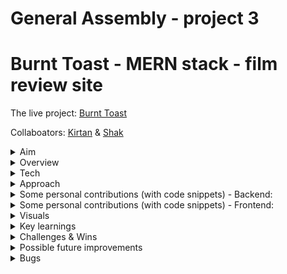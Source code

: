 # General Assembly - project 3
# Burnt Toast - MERN stack - film review site
The live project: [Burnt Toast](http://burnt-toast-ga.herokuapp.com/)

Collaboators: [Kirtan](https://github.com/kirtanp8) & [Shak](https://github.com/Shak-H)

<details>
  <summary>Aim</summary>
  <ul>
    <li>In the teams of three we’ve assigned you, build a full stack application.</li>
    <li>Use MERN stack - MongoDB, Express, React.js & Node.</li>
    <li>Include CRUD operations.</li>
    <li>For a challenge - include Authentication.</li>
    <li>Use SASS for styling</li>
    <li>For a challenge include one or more dependencies for React libraries</li>
    <li>It can be a direct clone of, or inspired by, an existing website.</li>
    <li>Make wireframes as well as a written plan in order for us to sign you off.</li>
  </ul>
</details>

<details>
  <summary>Overview</summary>
  <ul>
    <li>Movie review website, on some level modeled after Rotten Tomatoes.</li>
    <li>Fully functional MERN stack application.</li>
    <li>CRUD operations - create, view, update and delete films on the database. </li>
    <li>+ Rate films others have posted.</li>
    <li>+ Add comments and ‘Like’ comments on particular films.</li>
    <li>Includes Authentication (Register / Login & perform restricted actions when logged in)</li>
    <li>Consistent styling throughout, achieved mainly with SASS.</li>
    <li>
      Two React libraries utilised - React-Reveal for some subtle animations and React-Bootstrap for some component styling, including a carousel that displays all       movies in the database (including new additions)
    </li>
    <li>Responsive design (works on a range of screen sizes)</li>
  </ul>
</details>

<details>
  <summary>Tech</summary>
  <ul>
    <li>
      <details>
        <summary>Frontend - React & Sass - 50% :</summary>
        <ul>
          <li>The client facing APP.</li>
          <liComponents of all shapes and sizes for getting and displaying data.></li>
          <li>Helper functions (configurable blueprints for sending requests).</li>
          <li>Various pages on which components are rendered.</li>
          <li>Index.js where the client facing app is injected into the document root (an HTML file).</li>
          <li>Positioning, fonts & colouring.</li>
          <li>Responsive design (media queries).</li>
        </ul>
      </details>
    </li>
    <li>
      <details>
        <summary>Backend (JavaScript / MongoDB / Express / Node) 50% :</summary>
        <ul>
          <li>Configuration (the environment, the routes (endpoints) & secure routes</li>
          <li>Controllers (functions which handle incoming requests)</li>
          <li>Models - Exported schemas for data which will be added - this includes any relationships (embedded and reference relationships)</li>
          <li>db - contains data and seeds.</li>
        </ul>
      </details>
    </li>
  </ul>
</details>

<details>
  <summary>Approach</summary>
  <ul>
    <li>
      <details>
        <summary>Beginning - planning :</summary>
        <ul>
          <li>Immediately we set up a Trello board</li>
          <li>
            We started with written plans for the front and backend respectively, taking turns making notes as we discussed ideas on a Zoom call.
            <ul>
              <li>
                Backend plan: we listed the necessary schemas, controllers, routes, secure routes and described the index, environment and database we would be                     building.
              </li>
              <li>
                Frontend plan: we described the project, components and pages. - we also used wireframes as a visual aid and included those in the trello board.
              </li>
            </ul>
          </li>
          <li>We then added three lists - ‘to do’, ‘in progress’, ‘done’ - in order to track progress.</li>
          <li>
            Once we had established the mongo database it was time to begin work on the backend code, starting with the environment & index - closely following the             notes we made during the previous segment of the course.
          </li>
          <li>
            We built the models that we felt were necessary to deliver and MVP and established the required relationships. - My Teammate Shak largely took ownership over this at first as he was keen to practice, I helped guide the process and wrote some of the complex relationships/models/controllers later on.
          </li>
          <li>
            We then began writing controllers and routes simultaneously and testing them using Insomnia (analogous to postman which you also may be familiar with).             Testing in this way allows us to ensure our requests, our routes and our controllers are fully functional before starting work on the front end.
          </li>
          <li>
            We began work on the frontend once we were able to make the fundamental requests and get the appropriate errors returned if we did not provide a valid             authorization token. These specified requests were as follows: 
            <ul>
              <li>
                (POST) Register a user, Login, get the user data, add a movie to the database, (GET) get the data for one or all of the movies, (PUT) edit a movie,                 (DELETE) delete a movie.
              </li>
            </ul>
          </li>
        </ul>
      </details>
    </li>
    <li>
      <details>
        <summary>Middle - bulk of the project :</summary>
        <p>
          Just before we began work on the frontend, an update was made to the react-router-dom architecture, which introduced a bonus challenge - to correctly               implement the new system we were unfamiliar with.
        </p>
        <ul>
          <li>
            We created a ‘helpers’ folder containing configurable callback functions for making our requests. In this way your request functions can all be located             and edited fairly easily if necessary down the line.
          </li>
          <li>
            Our thorough plan gave us a clear overview of the pages and components we would have to build for our MVP and we made quick progress with those -                   building out things like the navigation bar and the footer which would be seen on every page - then the register and login form which we used to retest             our requests and routes, successfully.
          </li>
          <li>
            The home page (carousel of movies within the database which is updated live) was challenging and I took ownership over that component, having worked               with the react bootstrap library in the past. 
          </li>
          <li>
            My Teammate Kirtan built a brilliant search bar system, utilising what he’d learned on his previous project.
          </li>
          <li>
            Building out things like the ‘movies’ page felt easy and went smoothly overall.
          </li>
        </ul>
      </details>
    </li>
    <li>
      <details>
        <summary>End - polishing & testing :</summary>
        <ul>
          <li>
            The later stages of the process involved adding to the backend. Shak and I worked out what kind of schemas and relationships we would need to allow a               logged in user the ability to comment on a movie and like existing comments. 
            <img src=https://user-images.githubusercontent.com/89402596/149163175-9747ba59-20d5-4359-97da-ef079aebd727.png />
          </li>
          <li>
            We had to write complex controllers for those operations, testing them on insomnia. Writing the controllers for liking and unliking a comment on a film             was especially challenging, grappling with the logic until It worked on insomnia was a satisfying process. - I took ownership over this logic.
            <img src=https://user-images.githubusercontent.com/89402596/149163006-10c58fb4-1456-4cfb-b9d7-8137572249fa.png />
          </li>
          <li>
            I then began work on the front end, which turned out to be even more challenging funnily enough. I was able to make the commenting system work in time             for the presentation but the like / unlike system still needed some small tweaks. - I felt there was room for improvement. 
          </li>
          <li>
            We then styled the project, finding fonts, a logo, and a color scheme that we felt suited the project. I took ownership over much of this stage of the             process. I found and implemented a second React library called react-reveal, which allowed me to include simple animations on all of the sites forms,               giving the site a slightly more dynamic feel. 
          </li>
        </ul>
      </details>
    </li>
  </ul>
</details>

<details>
  <summary>Some personal contributions (with code snippets) - Backend:</summary>
  <p>Models - Embedded relationship within an embedded relationship</p>
  <img src=https://user-images.githubusercontent.com/89402596/149164171-fd62b783-5fb6-4312-9e3c-63f16f4af8c8.png />
  <p>Controllers - Add or delete a film rating</p>
  <img src=https://user-images.githubusercontent.com/89402596/149163897-88bff672-c882-4bc4-b35f-79822c9b5b32.png />
  <p>Controllers - Like an existing comment:</p>
  <img src=https://user-images.githubusercontent.com/89402596/149163671-3cb63059-1683-40b6-8846-0c87cf731905.png />
</details>

<details>
  <summary>Some personal contributions (with code snippets) - Frontend:</summary>
  <p>'helpers' - exported functions for making requests: </p>
  <img src=https://user-images.githubusercontent.com/89402596/149167174-2d9a1477-d0a3-428f-92e3-603269073dab.png />
  <br>
  <img src=https://user-images.githubusercontent.com/89402596/149167680-629b7dd0-74fd-4117-b680-afa2a16efc23.png />
  <p>
    Building a Carousel of all movies in the database at any given time. -- To do this make a request for all films in the database saving them to a stateful variable assigned an array of objects (films) -> map over this array of films -> create an instance of a 'Slide' component passing the individual film object as React props
  </p>
  <img src=https://user-images.githubusercontent.com/89402596/149164991-81944899-56b6-4c81-af85-50eb36e8b1b1.png />
</details>

<details>
  <summary>Visuals</summary>
  <p>Homepage :</p>
  <img src=https://user-images.githubusercontent.com/89402596/148926456-b9cdac8c-4c9d-413a-8e50-b6dc8bad171d.png />
  <p>View all films :</p>
  <img src=https://user-images.githubusercontent.com/89402596/148926563-8da54d73-2fce-48e3-8526-58cef765d67d.png />
  <p>View one film: </p>
  <img src=https://user-images.githubusercontent.com/89402596/148926681-6cb50114-fe97-4359-b5f5-b48506d84d70.png />
  <p>Add a film :</p>
  <img src=https://user-images.githubusercontent.com/89402596/148926730-fe21e5de-aba1-4690-b820-c2ce763f6f5f.png />
  <p>Profile page :</p>
  <img src=https://user-images.githubusercontent.com/89402596/148926800-2fb00561-71fb-4ab8-b4e4-78267df857a9.png />
</details>

<details>
  <summary>Key learnings</summary>
  <ul>
    <li>Planning is everything.</li>
    <li>Create and populate a mongo database + working with express and node.</li>
    <li>Adapt when using newly updated architectures (react-router-dom)</li>
    <li>SASS makes for more readable and reusable CSS.</li>
    <li>React Reveal for simple animation of any component.</li>
    <li>Heavily customised react-bootstrap components can cause issues, be sure to allow time to achieve and test the intended effect.</li>
  </ul>
</details>

<details>
  <summary>Challenges & Wins</summary>
  <ul>
    <li>
      Time management - packing as many features in as possible but making sure they all work effectively, removing the ones I couldn’t polish before                     deadline.
    </li>
    <li>Writing the logic for liking a comment was more complex than it sounds. I am yet to perfect the system.</li>
    <li>Creating working media queries to make an app fully responsive is no joke, this takes time and attention.</li>
    <li>
      Properly implementing useEffect() while working with props and components that instantiate inner components. (When you like a comment on a movie - it should       be updated live and the like button should become an unlike button in that moment, without refreshing the page). 
    </li>
  </ul>
</details>

<details>
  <summary>Possible future improvements</summary>
  <ul>
    <li>View other users profiles.</li>
    <li>Like button fully functioning + add like button to movies as well as comments.</li>
    <li>More interesting home page (possibly a list of the top-rated movies at that time). </li>
    <li>Improved styling - currently feels clunky and outdated.</li>
    <li>Media queries need considerable work.</li>
    <li>Forms could appear in pop ups instead of on separate pages.</li>
  </ul>
</details>

<details>
  <summary>Bugs</summary>
  <ul>
    <li>Some of the styling doesn’t work well when resizing the page (text jumps out of buttons and elements are laid on top of eachother)</li>
    <li>The Like button allows you to like a comment more than once.</li>
  </ul>
</details>
